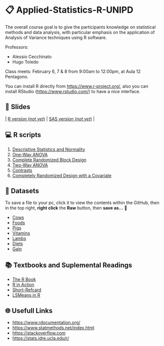 # :clipboard: Applied-Statistics-R-UNIPD

The overall course goal is to give the participants knowledge on statistical methods and data analysis, with particular emphasis on the application of Analysis of Variance techniques using R software.

Professors:

* Alessio Cecchinato
* Hugo Toledo

Class meets: February 6, 7 & 8 from 9:00am to 12:00pm, at Aula 12 Pentagono.

You can install R directly from https://www.r-project.org/, also you can install RStudio (https://www.rstudio.com/) to have a nice interface.

## :notebook: Slides

| [R version (*not yet*)](scripts/anova3.md)      | [SAS version (*not yet*)](scripts/anova3.md) |

## :computer: R scripts
1. [Descriptive Statistics and Normality](scripts/normal.md)
2. [One-Way ANOVA](scripts/anova1.md)
3. [Complete Randomized Block Design](scripts/anova2.md)
4. [Two-Way ANOVA](scripts/anova3.md)
5. [Contrasts](scripts/anova4.md)
6. [Completely Randomized Design with a Covariate](scripts/anova5.md)

## :page_with_curl: Datasets 

To save a file to your pc, click it to view the contents within the GitHub, then in the top right, **right click** the **Raw** button, then **save as...**   :floppy_disk: 

 * [Cows](data/cows.txt)
 * [Foods](data/foods.txt)
 * [Pigs](Applied-Statistics-R-UNIPD/data/pigs.txt)
 * [Vitamins](Applied-Statistics-R-UNIPD/data/vits.txt)
 * [Lambs](Applied-Statistics-R-UNIPD/data/lambs.txt)
 * [Diets](Applied-Statistics-R-UNIPD/data/diets.txt)
 * [Gain](Applied-Statistics-R-UNIPD/data/gain.txt)
 
## :books: Textbooks and Suplemental Readings

* [The R Book](https://github.com/Hugo-Toledo/Applied-Statistics-R-UNIPD/blob/master/books/R%20IN%20ACTION_%20Data%20analysis%20and%20graphics%20with%20R%20-%20Robert%20I.%20Kabacoff.pdf)
* [R in Action](https://github.com/Hugo-Toledo/Applied-Statistics-R-UNIPD/blob/master/books/The%20R%20Book%20.pdf)
* [Short-Refcard](https://github.com/Hugo-Toledo/Applied-Statistics-R-UNIPD/blob/master/books/Short-refcard.pdf)
* [LSMeans in R](https://github.com/Hugo-Toledo/Applied-Statistics-R-UNIPD/blob/master/books/LSMeans%20R.pdf)

## :globe_with_meridians: Usefull Links

* https://www.rdocumentation.org/
* https://www.statmethods.net/index.html
* https://stackoverflow.com
* https://stats.idre.ucla.edu/r/
